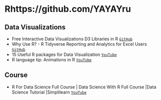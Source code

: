 # Rhttps://github.com/YAYAYru

## Data Visualizations
- Free Interactive Data Visualizations D3 Libraries in R [`GitHub`](https://youtu.be/ZyyvTsnfGrY)
- Why Use R? - R Tidyverse Reporting and Analytics for Excel Users [`GitHub`](https://youtu.be/jn_3N_o2d6Q)
- 15 Useful R packages for Data Visualization [`YouTube`](https://youtu.be/8xWT6qimkTI)
- R language tip: Animations in R [`YouTube`](https://youtu.be/adelgqOlZwE)

## Course
- R For Data Science Full Course | Data Science With R Full Course |Data Science Tutorial |Simplilearn [`YouTube`](https://youtu.be/iROHLA_TXQM)
